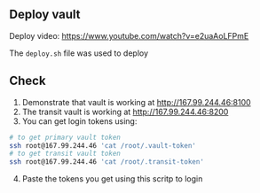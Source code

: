 ## Deploy vault
Deploy video: https://www.youtube.com/watch?v=e2uaAoLFPmE

The `deploy.sh` file was used to deploy

## Check
1. Demonstrate that vault is working at http://167.99.244.46:8100
2. The transit vault is working at http://167.99.244.46:8200
3. You can get login tokens using:
```bash
# to get primary vault token
ssh root@167.99.244.46 'cat /root/.vault-token'
# to get transit vault token
ssh root@167.99.244.46 'cat /root/.transit-token'
```
4. Paste the tokens you get using this scritp to login
